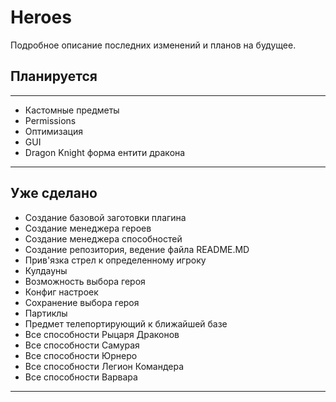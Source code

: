 # Heroes

Подробное описание последних изменений и планов на будущее.

## Планируется

***

* Кастомные предметы
* Permissions
* Оптимизация
* GUI
* Dragon Knight форма ентити дракона

***

## Уже сделано
* Создание базовой заготовки плагина
* Создание менеджера героев
* Создание менеджера способностей
* Создание репозитория, ведение файла README.MD
* Прив'язка стрел к определенному игроку
* Кулдауны
* Возможность выбора героя
* Конфиг настроек 
* Сохранение выбора героя
* Партиклы
* Предмет телепортирующий к ближайшей базе
* Все способности Рыцаря Драконов
* Все способности Самурая
* Все способности Юрнеро
* Все способности Легион Командера
* Все способности Варвара

***
